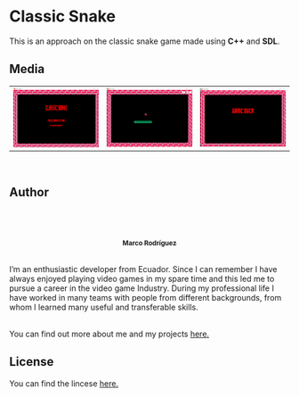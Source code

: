 # Classic Snake
This is an approach on the classic snake game made using **C++** and **SDL**.
<br/>
## Media
<p align="center">
    <table>
        <tr>
            <td align="center">
                <img src="https://raw.githubusercontent.com/marcorod94/Classic-Snake/master/Media/menu.png" width="200" alt=""/>
                <br/>
            </td>
            <td align="center" colspan="3" style="border: 0px">
                <img src="https://raw.githubusercontent.com/marcorod94/Classic-Snake/master/Media/play.png" width="200" alt=""/>
                <br/>
            </td>
            <td align="center">
                <img src="https://raw.githubusercontent.com/marcorod94/Classic-Snake/master/Media/gameover.png" width="200" alt=""/>
                <br/>
            </td>
        </tr>
    </table>
<p>

<br/>

## Author
<br/>
<p align="center">
  <a href="https://github.com/marcorod94">
        <img src="https://avatars2.githubusercontent.com/u/29025282?v=4" width="150" alt=""/>
        <br/>
        <sub>
            <b>Marco Rodríguez</b>
        </sub>
    </a>
</p>
<br/>
I’m an enthusiastic developer from Ecuador.
Since I can remember I have always enjoyed playing video games in my spare time and this led me to pursue a career in the video game Industry.
During my professional life I have worked in many teams with people from different backgrounds, from whom I learned many useful and transferable skills. 
<br/>
<br/>

You can find out more about me and my projects [here.](https://marcorod94.github.io/my-portfolio/)
<br/>

## License

You can find the lincese [here.](https://github.com/marcorod94/GameTemplate/blob/master/LICENSE)
